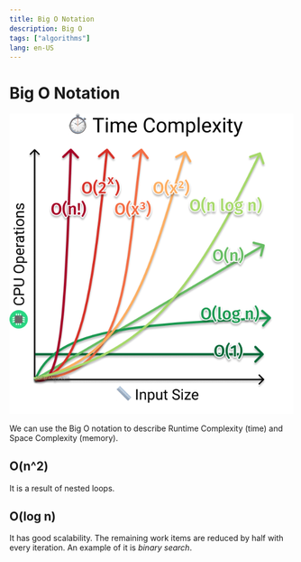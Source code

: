 ```yaml
---
title: Big O Notation
description: Big O
tags: ["algorithms"]
lang: en-US
---
```


# Big O Notation

![](./assets/big-o-graph.png)

We can use the Big O notation to describe Runtime Complexity (time) and Space
Complexity (memory).

## O(n^2)

It is a result of nested loops.

## O(log n)

It has good scalability. The remaining work items are reduced by half with
every iteration. An example of it is *binary search*.